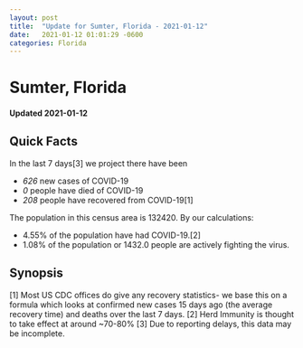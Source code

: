 ```yaml
---
layout: post
title:  "Update for Sumter, Florida - 2021-01-12"
date:   2021-01-12 01:01:29 -0600
categories: Florida
---
```


# Sumter, Florida
#### Updated 2021-01-12

## Quick Facts

In the last 7 days[3] we project there have been
- *626* new cases of COVID-19
- *0* people have died of COVID-19
- *208* people have recovered from COVID-19[1]

The population in this census area is 132420. By our calculations:
- 4.55% of the population have had COVID-19.[2]
- 1.08% of the population or 1432.0 people are actively fighting the virus.

## Synopsis




[1] Most US CDC offices do give any recovery statistics- we base this on a formula which looks at confirmed new cases
15 days ago (the average recovery time) and deaths over the last 7 days.
[2] Herd Immunity is thought to take effect at around ~70-80%
[3] Due to reporting delays, this data may be incomplete. 
    